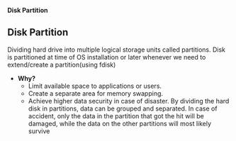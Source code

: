 **Disk Partition**

## Disk Partition
Dividing hard drive into multiple logical storage units called partitions. Disk is partitioned at time of OS installation or later whenever we need to extend/create a partition(using fdisk)
- **Why?**
  - Limit available space to applications or users. 
  - Create a separate area for memory swapping.  
  - Achieve higher data security in case of disaster. By dividing the hard disk in partitions, data can be grouped and separated. In case of accident, only the data in the partition that got the hit will be damaged, while the data on the other partitions will most likely survive
